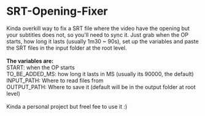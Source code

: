 # SRT-Opening-Fixer

Kinda overkill way to fix a SRT file where the video have the opening but your subtitles does not, so you'll need to sync it.
Just grab when the OP starts, how long it lasts (usually 1m30 ~ 90s), set up the variables and paste the SRT files in the input folder at the root level.<br><br>
<b>The variables are:</b>
<br>START: when the OP starts<br>TO_BE_ADDED_MS: how long it lasts in MS (usually its 90000, the default)<br>INPUT_PATH: Where to read files from<br>OUTPUT_PATH: Where to save it (default will be in the output folder at root level)
<br><br>Kinda a personal project but freel fee to use it :)
